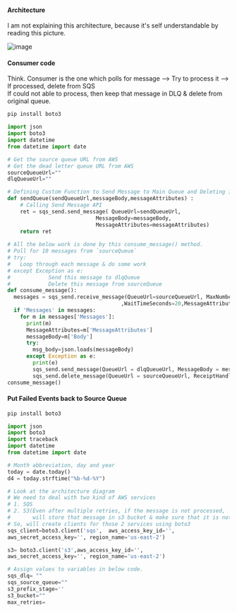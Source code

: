 #### Architecture
I am not explaining this architecture, because it's self understandable by reading this picture.

![image](https://github.com/user-attachments/assets/35507299-71c3-471c-a273-213f94045b8a)

#### Consumer code
Think. Consumer is the one which polls for message --> Try to process it --> If processed, delete from SQS</br>
If could not able to process, then keep that message in DLQ & delete from original queue.

```python
pip install boto3
```
```python
import json
import boto3
import datetime
from datetime import date

# Get the source queue URL from AWS
# Get the dead letter queue URL from AWS
sourceQueueUrl=""
dlqQueueUrl=""

# Defining Custom Function to Send Message to Main Queue and Deleting it from DLQ 
def sendQueue(sendQueueUrl,messageBody,messageAttributes) :
    # Calling Send Message API
    ret = sqs_send.send_message( QueueUrl=sendQueueUrl, 
                            MessageBody=messageBody,
                            MessageAttributes=messageAttributes) 
    return ret
     
# All the below work is done by this consume_message() method.
# Poll for 10 messages from `sourceQueue`
# try:
#   Loop through each message & do some work
# except Exception as e:
#            Send this message to dlqQueue
#            Delete this message from sourceQueue
def consume_message():
  messages = sqs_send.receive_message(QueueUrl=sourceQueueUrl, MaxNumberOfMessages=10
                                    ,WaitTimeSeconds=20,MessageAttributeNames=['All'])
  if 'Messages' in messages:
    for m in messages['Messages']:
      print(m)
      MessageAttributes=m['MessageAttributes']
      messageBody=m['Body']
      try:
        msg_body=json.loads(messageBody)
      except Exception as e:
        print(e)
        sqs_send.send_message(QueueUrl = dlqQueueUrl, MessageBody = messageBody, MessageAttributes = MessageAttributes)
        sqs_send.delete_message(QueueUrl = sourceQueueUrl, ReceiptHandle = m['ReceiptHandle'])
consume_message()
```
#### Put Failed Events back to Source Queue
```python
pip install boto3
```
```python
import json
import boto3
import traceback
import datetime
from datetime import date

# Month abbreviation, day and year
today = date.today()	
d4 = today.strftime("%b-%d-%Y")

# Look at the architecture diagram
# We need to deal with two kind of AWS services
# 1. SQS
# 2. S3(Even after multiple retries, if the message is not processed,
#       will store that message in s3 bucket & make sure that it is not present either in source_sqs OR dlq_sqs)
# So, will create clients for those 2 services using boto3
sqs_client=boto3.client('sqs',  aws_access_key_id='',
aws_secret_access_key='', region_name='us-east-2')

s3= boto3.client('s3',aws_access_key_id='',
aws_secret_access_key='', region_name='us-east-2')

# Assign values to variables in below code.
sqs_dlq= ""
sqs_source_queue=""
s3_prefix_stage=''
s3_bucket=""
max_retries=
```
